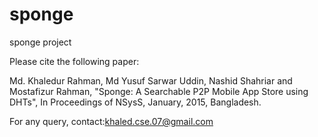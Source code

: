 # sponge
sponge project


Please cite the following paper:

Md. Khaledur Rahman, Md Yusuf Sarwar Uddin, Nashid Shahriar and Mostafizur Rahman, "Sponge: A Searchable P2P Mobile App Store using DHTs", In Proceedings of NSysS, January, 2015, Bangladesh.

For any query, contact:khaled.cse.07@gmail.com
